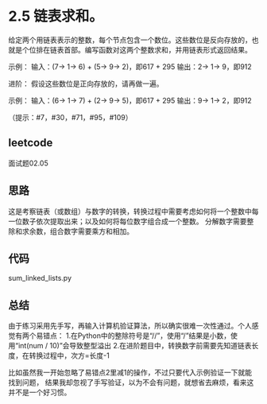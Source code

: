 # 2.5 链表求和。
给定两个用链表表示的整数，每个节点包含一个数位。这些数位是反向存放的，也就是个位排在链表首部。编写函数对这两个整数求和，并用链表形式返回结果。

示例：
输入：(7-> 1-> 6) + (5-> 9-> 2)，即617 + 295
输出：2-> 1-> 9，即912

进阶：
假设这些数位是正向存放的，请再做一遍。

示例：
输入：(6-> 1-> 7) + (2-> 9-> 5)，即617 + 295
输出：9-> 1-> 2，即912

（提示：#7，#30，#71，#95，#109）

## leetcode
面试题02.05

## 思路
这是考察链表（或数组）与数字的转换，转换过程中需要考虑如何将一个整数中每一位数子依次提取出来；以及如何将每位数字组合成一个整数。
分解数字需要整除和求余数，组合数字需要乘方和相加。

## 代码
sum_linked_lists.py

## 总结
由于练习采用先手写，再输入计算机验证算法，所以确实很难一次性通过。个人感觉有两个易错点：
1.在Python中的整除符号是“//”，使用“/”结果是小数，使用“int(num / 10)”会导致整型溢出
2.在进阶题目中，转换数字前需要先知道链表长度，在转换过程中，次方=长度-1

比如虽然我一开始忽略了易错点2里减1的操作，不过只要代入示例验证一下就能找到问题，
结果我却忽视了手写验证，以为不会有问题，就想省去麻烦，看来这并不是一个好习惯。